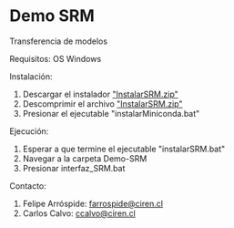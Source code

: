 # Demo SRM
 Transferencia de modelos
 
 Requisitos:
 OS Windows 

 Instalación:
 1. Descargar el instalador ["InstalarSRM.zip"](https://github.com/ccalvocm/Demo-SRM/blob/main/instalarSRM.zip)
 2. Descomprimir el archivo ["InstalarSRM.zip"](https://github.com/ccalvocm/Demo-SRM/blob/main/instalarSRM.zip)
 3. Presionar el ejecutable "instalarMiniconda.bat"

 Ejecución:
 1. Esperar a que termine el ejecutable "instalarSRM.bat"
 2. Navegar a la carpeta Demo-SRM
 3. Presionar interfaz_SRM.bat

 Contacto:
 1. Felipe Arróspide: farrospide@ciren.cl
 2. Carlos Calvo: ccalvo@ciren.cl
